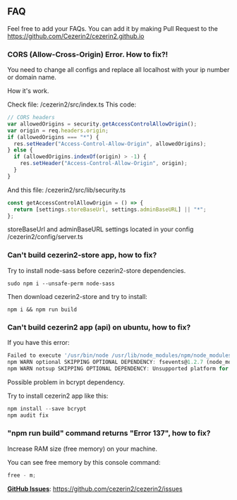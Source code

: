 ## FAQ

Feel free to add your FAQs.
You can add it by making Pull Request to the https://github.com/Cezerin2/cezerin2.github.io

### CORS (Allow-Cross-Origin) Error. How to fix?!

You need to change all configs and replace all localhost with your ip number or domain name.

How it's work.

Check file: /cezerin2/src/index.ts
This code:

```javascript
// CORS headers
var allowedOrigins = security.getAccessControlAllowOrigin();
var origin = req.headers.origin;
if (allowedOrigins === "*") {
  res.setHeader("Access-Control-Allow-Origin", allowedOrigins);
} else {
  if (allowedOrigins.indexOf(origin) > -1) {
    res.setHeader("Access-Control-Allow-Origin", origin);
  }
}
```

And this file: /cezerin2/src/lib/security.ts

```javascript
const getAccessControlAllowOrigin = () => {
  return [settings.storeBaseUrl, settings.adminBaseURL] || "*";
};
```

storeBaseUrl and adminBaseURL settings located in your config /cezerin2/config/server.ts

### Can't build cezerin2-store app, how to fix?

Try to install node-sass before cezerin2-store dependencies.

```
sudo npm i --unsafe-perm node-sass
```

Then download cezerin2-store and try to install:

```
npm i && npm run build
```

### Can't build cezerin2 app (api) on ubuntu, how to fix?

If you have this error:

```javascript
Failed to execute '/usr/bin/node /usr/lib/node_modules/npm/node_modules/node-gyp/bin/node-gyp.js build --fallback-to-build --module=/root/cezerin2/node_modules/bcrypt/lib/binding/bcrypt_lib.node --module_name=bcrypt_lib --module_path=/root/cezerin2/node_modules/bcrypt/lib/binding --napi_version=4 --node_abi_napi=napi --napi_build_version=0 --node_napi_label=node-v72' (1)
npm WARN optional SKIPPING OPTIONAL DEPENDENCY: fsevents@1.2.7 (node_modules/fsevents):
npm WARN notsup SKIPPING OPTIONAL DEPENDENCY: Unsupported platform for fsevents@1.2.7: wanted {"os":"darwin","arch":"any"} (current: {"os":"linux","arch":"x64"})
```

Possible problem in bcrypt dependency.

Try to install cezerin2 app like this:

```javascript
npm install --save bcrypt
npm audit fix
```

### "npm run build" command returns "Error 137", how to fix?

Increase RAM size (free memory) on your machine.

You can see free memory by this console command:

```javascript
free - m;
```

[**GitHub Issues**](https://github.com/cezerin2/cezerin2/issues): https://github.com/cezerin2/cezerin2/issues
